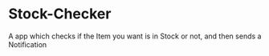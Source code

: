 # Stock-Checker
A app which checks if the Item you want is in Stock or not, and then sends a Notification
